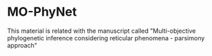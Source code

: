 # MO-PhyNet
This material is related with the manuscript called "Multi-objective phylogenetic inference considering reticular phenomena - parsimony approach"
